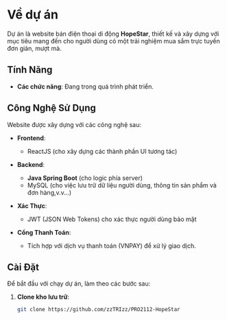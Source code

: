 # Về dự án

Dự án là website bán điện thoại di động **HopeStar**, thiết kế và xây dựng với mục tiêu mang đến cho người dùng có một trải nghiệm mua sắm trực tuyến đơn giản, mượt mà.

## Tính Năng

- **Các chức năng**: Đang trong quá trình phát triển.

## Công Nghệ Sử Dụng

Website được xây dựng với các công nghệ sau:

- **Frontend**:
  - ReactJS (cho xây dựng các thành phần UI tương tác)

- **Backend**:
  - **Java Spring Boot** (cho logic phía server)
  - MySQL (cho việc lưu trữ dữ liệu người dùng, thông tin sản phẩm và đơn hàng,v.v...)

- **Xác Thực**:
  - JWT (JSON Web Tokens) cho xác thực người dùng bảo mật

- **Cổng Thanh Toán**:
  - Tích hợp với dịch vụ thanh toán (VNPAY) để xử lý giao dịch.

## Cài Đặt

Để bắt đầu với chạy dự án, làm theo các bước sau:

1. **Clone kho lưu trữ**:

   ```bash
   git clone https://github.com/zzTRIzz/PRO2112-HopeStar
